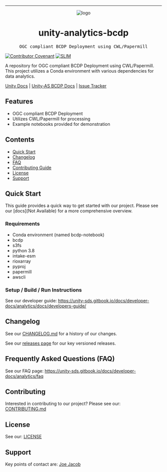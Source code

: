<!-- Header block for project -->
<hr>

<div align="center">

![logo](https://user-images.githubusercontent.com/3129134/163255685-857aa780-880f-4c09-b08c-4b53bf4af54d.png)

<h1 align="center">unity-analytics-bcdp</h1>

</div>

<pre align="center">OGC compliant BCDP Deployment using CWL/Papermill</pre>

<!-- Header block for project -->

[![Contributor Covenant](https://img.shields.io/badge/Contributor%20Covenant-2.1-4baaaa.svg)](CODE_OF_CONDUCT.md) [![SLIM](https://img.shields.io/badge/Best%20Practices%20from-SLIM-blue)](https://nasa-ammos.github.io/slim/)

A repository for OGC compliant BCDP Deployment using CWL/Papermill. This project utilizes a Conda environment with various dependencies for data analytics.

[Unity Docs](https://unity-sds.gitbook.io/docs/) | [Unity-AS BCDP Docs](https://unity-sds.gitbook.io/docs/developer-docs/analytics/docs/developers-guide) | [Issue Tracker](https://github.com/unity-sds/unity-analytics-bcdp/issues)

## Features

* OGC compliant BCDP Deployment
* Utilizes CWL/Papermill for processing
* Example notebooks provided for demonstration

## Contents

* [Quick Start](#quick-start)
* [Changelog](#changelog)
* [FAQ](#frequently-asked-questions-faq)
* [Contributing Guide](#contributing)
* [License](#license)
* [Support](#support)

## Quick Start

This guide provides a quick way to get started with our project. Please see our [docs](Not Available) for a more comprehensive overview.

### Requirements

* Conda environment (named bcdp-notebook)
* bcdp
* s3fs
* python 3.8
* intake-esm
* rioxarray
* pyproj
* papermill
* awscli

### Setup / Build / Run Instructions

See our developer guide: https://unity-sds.gitbook.io/docs/developer-docs/analytics/docs/developers-guide/

## Changelog

See our [CHANGELOG.md](CHANGELOG.md) for a history of our changes.

See our [releases page](https://github.com/unity-sds/unity-analytics-bcdp/releases) for our key versioned releases.

## Frequently Asked Questions (FAQ)

See our FAQ page: https://unity-sds.gitbook.io/docs/developer-docs/analytics/faq

## Contributing

Interested in contributing to our project? Please see our: [CONTRIBUTING.md](CONTRIBUTING.md)

## License

See our: [LICENSE](LICENSE)

## Support

Key points of contact are: [Joe Jacob](https://github.com/jjacob7734)
